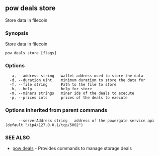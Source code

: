 ## pow deals store

Store data in filecoin

### Synopsis

Store data in filecoin

```
pow deals store [flags]
```

### Options

```
  -a, --address string   wallet address used to store the data
  -d, --duration uint    minimum duration to store the data for
  -f, --file string      Path to the file to store
  -h, --help             help for store
  -m, --miners strings   miner ids of the deals to execute
  -p, --prices ints      prices of the deals to execute
```

### Options inherited from parent commands

```
      --serverAddress string   address of the powergate service api (default "/ip4/127.0.0.1/tcp/5002")
```

### SEE ALSO

* [pow deals](pow_deals.md)	 - Provides commands to manage storage deals

